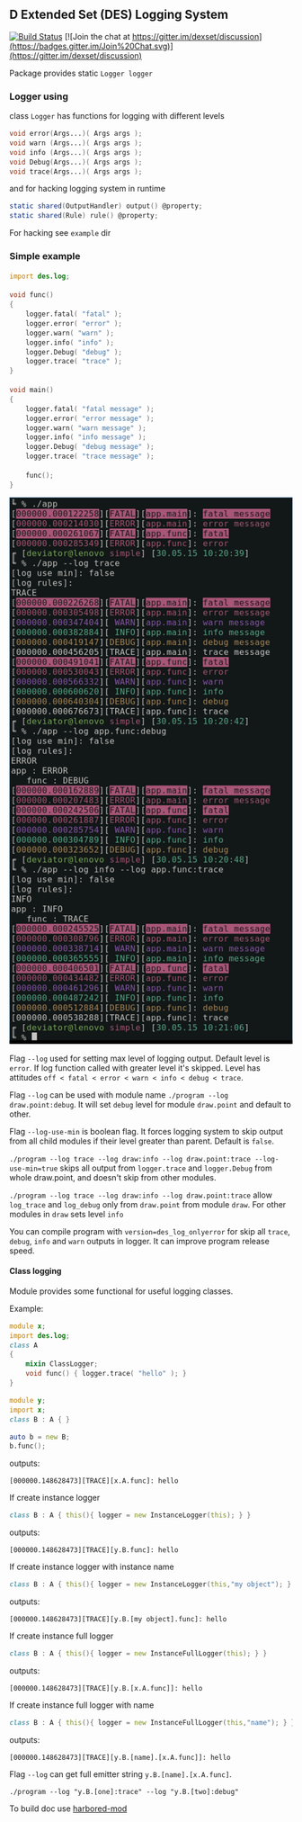 ## D Extended Set (DES) Logging System
[![Build Status](https://travis-ci.org/dexset/deslog.svg?branch=master)](https://travis-ci.org/dexset/deslog)
[![Join the chat at https://gitter.im/dexset/discussion](https://badges.gitter.im/Join%20Chat.svg)](https://gitter.im/dexset/discussion)

Package provides static `Logger logger`

### Logger using

class `Logger` has functions for logging with different levels

```d
void error(Args...)( Args args );
void warn (Args...)( Args args );
void info (Args...)( Args args );
void Debug(Args...)( Args args );
void trace(Args...)( Args args );
```

and for hacking logging system in runtime

```d
static shared(OutputHandler) output() @property;
static shared(Rule) rule() @property;
```

For hacking see `example` dir

### Simple example

```d
import des.log;

void func()
{
    logger.fatal( "fatal" );
    logger.error( "error" );
    logger.warn( "warn" );
    logger.info( "info" );
    logger.Debug( "debug" );
    logger.trace( "trace" );
}

void main()
{
    logger.fatal( "fatal message" );
    logger.error( "error message" );
    logger.warn( "warn message" );
    logger.info( "info message" );
    logger.Debug( "debug message" );
    logger.trace( "trace message" );

    func();
}
```

![example output](https://github.com/dexset/deslog/blob/master/example/simple/output.png)

Flag `--log` used for setting max level of logging output.
Default level is `error`. If log function called with greater level it's skipped.
Level has attitudes `off < fatal < error < warn < info < debug < trace`.

Flag `--log` can be used with module name `./program --log draw.point:debug`.
It will set `debug` level for module `draw.point` and default to other.

Flag `--log-use-min` is boolean flag. It forces logging system to skip output from
all child modules if their level greater than parent. Default is `false`.

`./program --log trace --log draw:info --log draw.point:trace --log-use-min=true`
skips all output from `logger.trace` and `logger.Debug` from whole draw.point,
and doesn't skip from other modules.

`./program --log trace --log draw:info --log draw.point:trace` allow `log_trace`
and `log_debug` only from `draw.point` from module `draw`. For other modules in
`draw` sets level `info`

You can compile program with `version=des_log_onlyerror` for skip all
`trace`, `debug`, `info` and `warn` outputs in logger. It can improve program
release speed.

#### Class logging

Module provides some functional for useful logging classes.

Example:

```d
module x;
import des.log;
class A
{
    mixin ClassLogger;
    void func() { logger.trace( "hello" ); }
}
```
```d
module y;
import x;
class B : A { }
```
```d
auto b = new B;
b.func();
```

outputs:
```
[000000.148628473][TRACE][x.A.func]: hello
```

If create instance logger
```d
class B : A { this(){ logger = new InstanceLogger(this); } }
```

outputs:
```
[000000.148628473][TRACE][y.B.func]: hello
```

If create instance logger with instance name
```d
class B : A { this(){ logger = new InstanceLogger(this,"my object"); } }
```

outputs:
```
[000000.148628473][TRACE][y.B.[my object].func]: hello
```

If create instance full logger
```d
class B : A { this(){ logger = new InstanceFullLogger(this); } }
```

outputs:
```
[000000.148628473][TRACE][y.B.[x.A.func]]: hello
```

If create instance full logger with name

```d
class B : A { this(){ logger = new InstanceFullLogger(this,"name"); } }
```

outputs:
```
[000000.148628473][TRACE][y.B.[name].[x.A.func]]: hello
```

Flag `--log` can get full emitter string `y.B.[name].[x.A.func]`.
```
./program --log "y.B.[one]:trace" --log "y.B.[two]:debug"
```

To build doc use [harbored-mod](https://github.com/kiith-sa/harbored-mod)
